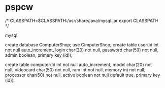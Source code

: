 # pspcw

/*
CLASSPATH=$CLASSPATH:/usr/share/java/mysql.jar
export CLASSPATH
*/


mysql:

create database ComputerShop;
use CimputerShop;
create table user(id int not null auto_increment, login char(20) not null, password char(50) not null, admin boolean, primary key (id));


create table computer(id int not null auto_increment, model char(20) not null, videocard char(50) not null, ram int not null, memory int not null, processor char(50) not null, active boolean not null default true, primary key (id));
